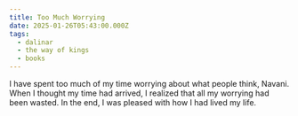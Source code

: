 ```yaml
---
title: Too Much Worrying
date: 2025-01-26T05:43:00.000Z
tags:
  - dalinar
  - the way of kings
  - books
---
```

I have spent too much of my time worrying about what people think, Navani. When I thought my time had arrived, I realized that all my worrying had been wasted. In the end, I was pleased with how I had lived my life.
